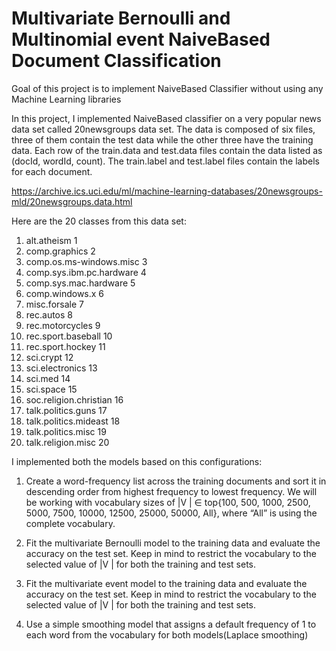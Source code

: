 #  Multivariate Bernoulli and Multinomial event NaiveBased Document Classification

Goal of this project is to implement NaiveBased Classifier without using any Machine Learning libraries

In this project, I implemented NaiveBased classifier on a very popular news data set called 20newsgroups data set.
The data is composed of six files, three of them contain the test data while the other
three have the training data. Each row of the train.data and test.data files contain the data listed
as (docId, wordId, count). The train.label and test.label files contain the labels for each document.
 
https://archive.ics.uci.edu/ml/machine-learning-databases/20newsgroups-mld/20newsgroups.data.html

Here are the 20 classes from this data set:

1. alt.atheism 1
2. comp.graphics 2
3. comp.os.ms-windows.misc 3
4. comp.sys.ibm.pc.hardware 4
5. comp.sys.mac.hardware 5
6. comp.windows.x 6
7. misc.forsale 7
8. rec.autos 8
9. rec.motorcycles 9
10. rec.sport.baseball 10
11. rec.sport.hockey 11
12. sci.crypt 12
13. sci.electronics 13
14. sci.med 14
15. sci.space 15
16. soc.religion.christian 16
17. talk.politics.guns 17
18. talk.politics.mideast 18
19. talk.politics.misc 19
20. talk.religion.misc 20

I implemented both the models based on this configurations:

1. Create a word-frequency list across the training documents and sort it in descending order
from highest frequency to lowest frequency. We will be working with vocabulary sizes of |V | ∈
top{100, 500, 1000, 2500, 5000, 7500, 10000, 12500, 25000, 50000, All}, where “All” is using the
complete vocabulary.

2. Fit the multivariate Bernoulli model to the training data and evaluate the accuracy on the
test set. Keep in mind to restrict the vocabulary to the selected value of |V | for both the
training and test sets.

3. Fit the multivariate event model to the training data and evaluate the accuracy on the test
set. Keep in mind to restrict the vocabulary to the selected value of |V | for both the training
and test sets.

4. Use a simple smoothing model that assigns a default frequency of 1 to each word from the
vocabulary for both models(Laplace smoothing)
